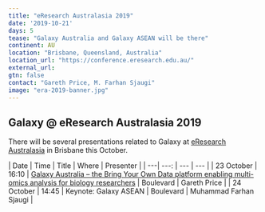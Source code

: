 ```yaml
---
title: "eResearch Australasia 2019"
date: '2019-10-21'
days: 5
tease: "Galaxy Australia and Galaxy ASEAN will be there"
continent: AU
location: "Brisbane, Queensland, Australia"
location_url: "https://conference.eresearch.edu.au/"
external_url:
gtn: false
contact: "Gareth Price, M. Farhan Sjaugi"
image: "era-2019-banner.jpg"
---
```


## Galaxy @ eResearch Australasia 2019

There will be several presentations related to Galaxy at [eResearch Australasia](https://conference.eresearch.edu.au/) in Brisbane this October.

| Date | Time | Title | Where | Presenter |
| ---| ---: | --- | --- |
| 23 October | 16:10 | [Galaxy Australia – the Bring Your Own Data platform enabling multi-omics analysis for biology researchers](https://conference.eresearch.edu.au/wp-content/uploads/2019/08/2019_eResearch_96_Galaxy-Australia-%E2%80%93-the-Bring-Your-Own-Data-platform.pdf) | Boulevard | Gareth Price |
| 24 October | 14:45 | Keynote: Galaxy ASEAN | Boulevard | Muhammad Farhan Sjaugi |

